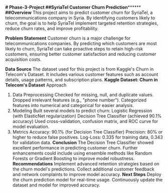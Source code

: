 **# Phase-3-Project
##SyriaTel Customer Churn Prediction********
**##Overview**
This project aims to predict customer churn for SyriaTel, a telecommunications company in Syria. By identifying customers likely to churn, the goal is to help SyriaTel implement targeted retention strategies, reduce churn rates, and improve profitability.

**Problem Statement**
Customer churn is a major challenge for telecommunications companies. By predicting which customers are most likely to churn, SyriaTel can take proactive steps to retain high-risk customers, ensuring better customer satisfaction and reducing customer acquisition costs.

**Data Source**
The dataset used for this project is from Kaggle's Churn in Telecom's Dataset. It includes various customer features such as account details, usage patterns, and subscription plans.
**Kaggle Dataset: Churn in Telecom's Dataset**
Approach
1. Data Preprocessing
Checked for missing, null, and duplicate values.
Dropped irrelevant features (e.g., "phone number").
Categorized features into numerical and categorical for easier analysis.
2. Modeling
Built several models to predict churn:
Logistic Regression (with ElasticNet regularization)
Decision Tree Classifier (achieved 90.1% accuracy)
Used cross-validation, confusion matrix, and ROC curve for model evaluation.
3. Metrics
Accuracy: 90.1% (for Decision Tree Classifier)
Precision: 80% or higher to reduce false positives.
Log-Loss: 0.335 for training data, 0.343 for validation data.
**Conclusion**
The Decision Tree Classifier showed excellent performance in predicting customer churn. Further enhancements could include using ensemble methods like Random Forests or Gradient Boosting to improve model robustness.
**Recommendations**
Implement advanced retention strategies based on the churn model's predictions.
Collect additional customer feedback and network complaints to improve model accuracy.
**Next Steps**
Deploy the churn prediction model for real-time usage.
Continuously update the dataset and model for improved accuracy.

